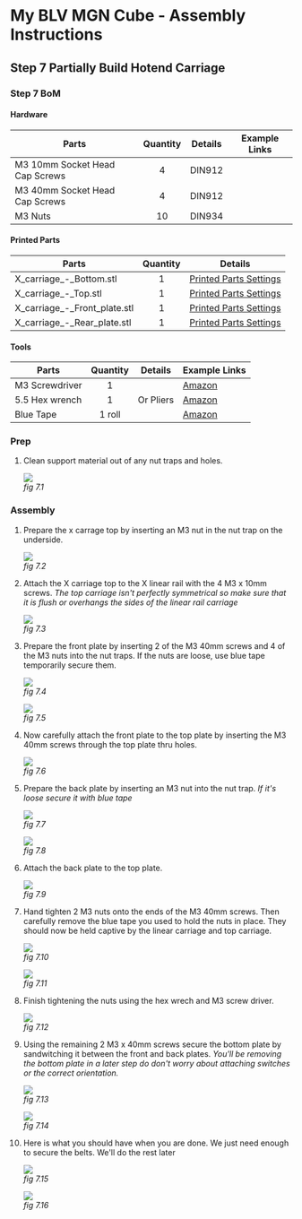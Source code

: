 # My BLV MGN Cube - Assembly Instructions

## Step 7 Partially Build Hotend Carriage

### Step 7 BoM

#### Hardware
| Parts     | Quantity | Details | Example Links |
|-----------|:--------:|---------|---------------|
| M3 10mm Socket Head Cap Screws | 4 | DIN912 | |
| M3 40mm Socket Head Cap Screws | 4 | DIN912 | |
| M3 Nuts | 10 | DIN934 | |

#### Printed Parts
| Parts     | Quantity | Details |
|-----------|:--------:|---------|
| X_carriage_-_Bottom.stl | 1 | [Printed Parts Settings](../partsSettings) |
| X_carriage_-_Top.stl | 1 | [Printed Parts Settings](../partsSettings) |
| X_carriage_-_Front_plate.stl | 1 | [Printed Parts Settings](../partsSettings) |
| X_carriage_-_Rear_plate.stl | 1 | [Printed Parts Settings](../partsSettings) |

#### Tools
| Parts     | Quantity | Details | Example Links |
|-----------|:--------:|---------|---------------|
| M3 Screwdriver | 1 | | [Amazon](https://amzn.to/3qNmEgs) |
| 5.5 Hex wrench | 1 | Or Pliers | [Amazon](https://amzn.to/3bqH73V) |
| Blue Tape | 1 roll | | [Amazon](https://amzn.to/3ujyctH) |

### Prep
1. Clean support material out of any nut traps and holes.

    ![](img/07-CleanHoles.jpeg)\
    *fig 7.1*

### Assembly
1. Prepare the x carrage top by inserting an M3 nut in the nut trap on the underside.

    ![](img/07-TopWnut.jpeg)\
    *fig 7.2*

1. Attach the X carriage top to the X linear rail with the 4 M3 x 10mm screws. *The top carriage isn't perfectly symmetrical so make sure that it is flush or overhangs the sides of the linear rail carriage*

    ![](img/07-ScrewTopToRail.jpeg)\
    *fig 7.3*

2. Prepare the front plate by inserting 2 of the M3 40mm screws and 4 of the M3 nuts into the nut traps. If the nuts are loose, use blue tape temporarily secure them.

    ![](img/07-FrontPlateScrewNuts.jpeg)\
    *fig 7.4*

    ![](img/07-TapeOverFrontNuts.jpeg)\
    *fig 7.5*


3. Now carefully attach the front plate to the top plate by inserting the M3 40mm screws through the top plate thru holes.

    ![](img/07-AttachFrontToTopPlate.jpeg)\
    *fig 7.6*

4. Prepare the back plate by inserting an M3 nut into the nut trap. *If it's loose secure it with blue tape*

    ![](img/07-BackPlateNut.jpeg)\
    *fig 7.7*

    ![](img/07-BackPlateTape.jpeg)\
    *fig 7.8*

5. Attach the back plate to the top plate.

    ![](img/07-AttachBackPlate.jpeg)\
    *fig 7.9*

6. Hand tighten 2 M3 nuts onto the ends of the M3 40mm screws. Then carefully remove the blue tape you used to hold the nuts in place. They should now be held captive by the linear carriage and top carriage.

    ![](img/07-HandTightTopPlate.jpeg)\
    *fig 7.10*

    ![](img/07-TopRemoveTape.jpeg)\
    *fig 7.11*

7. Finish tightening the nuts using the hex wrech and M3 screw driver.

    ![](img/07-TightenWithHexAndDriver.jpeg)\
    *fig 7.12*

8. Using the remaining 2 M3 x 40mm screws secure the bottom plate by sandwitching it between the front and back plates. *You'll be removing the bottom plate in a later step do don't worry about attaching switches or the correct orientation.*

    ![](img/07-AttachBottom.jpeg)\
    *fig 7.13*

    ![](img/07-BottomComplete.jpeg)\
    *fig 7.14*

9. Here is what you should have when you are done. We just need enough to secure the belts. We'll do the rest later

    ![](img/07-CarriageFront.jpeg)\
    *fig 7.15*

    ![](img/07-CarriageBack.jpeg)\
    *fig 7.16*



